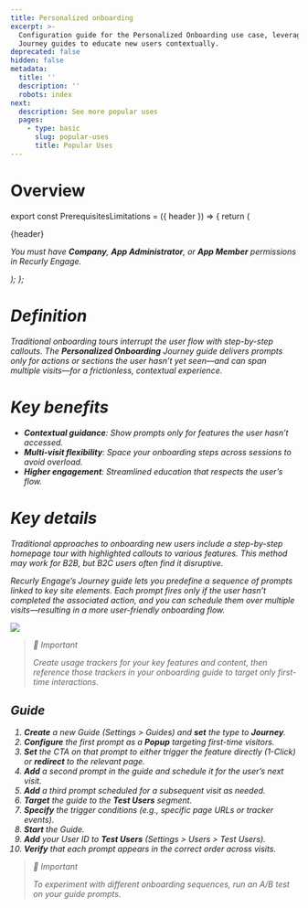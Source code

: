 ```yaml
---
title: Personalized onboarding
excerpt: >-
  Configuration guide for the Personalized Onboarding use case, leveraging
  Journey guides to educate new users contextually.
deprecated: false
hidden: false
metadata:
  title: ''
  description: ''
  robots: index
next:
  description: See more popular uses
  pages:
    - type: basic
      slug: popular-uses
      title: Popular Uses
---
```

# Overview

export const PrerequisitesLimitations = ({ header }) => {
  return (
    <div className="flex justify-start">
      <div className="rounded-md p-6 m-4 max-w-lg shadow-md border border-gray-300 dark:bg-gray-800 dark:border-gray-600">
        <p className="text-lg font-bold">{header}</p>
        <p>
          <i className="fa-solid fa-check mr-2" />
          You must have <strong>Company</strong>, <strong>App Administrator</strong>, or <strong>App Member</strong> permissions in Recurly Engage.
        </p>
      </div>
    </div>
  );
};

<PrerequisitesLimitations header="Prerequisites & limitations" />

# Definition

Traditional onboarding tours interrupt the user flow with step-by-step callouts. The **Personalized Onboarding** Journey guide delivers prompts only for actions or sections the user hasn’t yet seen—and can span multiple visits—for a frictionless, contextual experience.

# Key benefits

* **Contextual guidance**: Show prompts only for features the user hasn’t accessed.
* **Multi-visit flexibility**: Space your onboarding steps across sessions to avoid overload.
* **Higher engagement**: Streamlined education that respects the user’s flow.

# Key details

Traditional approaches to onboarding new users include a step-by-step homepage tour with highlighted callouts to various features. This method may work for B2B, but B2C users often find it disruptive.

Recurly Engage’s Journey guide lets you predefine a sequence of prompts linked to key site elements. Each prompt fires only if the user hasn’t completed the associated action, and you can schedule them over multiple visits—resulting in a more user-friendly onboarding flow.

<Image align="center" className="border" border={true} src="https://files.readme.io/8e77a00-Screenshot_2024-04-19_at_1.33.00_PM.png" />

> 📘 Important
>
> Create usage trackers for your key features and content, then reference those trackers in your onboarding guide to target only first-time interactions.

## Guide

1. **Create** a new Guide (Settings > Guides) and **set** the type to **Journey**.
2. **Configure** the first prompt as a **Popup** targeting first-time visitors.
3. **Set** the CTA on that prompt to either trigger the feature directly (1-Click) or **redirect** to the relevant page.
4. **Add** a second prompt in the guide and schedule it for the user’s next visit.
5. **Add** a third prompt scheduled for a subsequent visit as needed.
6. **Target** the guide to the **Test Users** segment.
7. **Specify** the trigger conditions (e.g., specific page URLs or tracker events).
8. **Start** the Guide.
9. **Add** your User ID to **Test Users** (Settings > Users > Test Users).
10. **Verify** that each prompt appears in the correct order across visits.

> 📘 Important
>
> To experiment with different onboarding sequences, run an A/B test on your guide prompts.